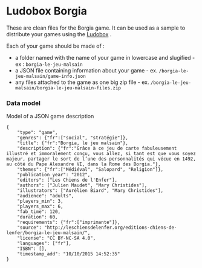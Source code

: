 # Ludobox Borgia

These are clean files for the Borgia game. It can be used as a sample to distribute your games using the [Ludobox](https://github.com/ludobox/ludobox) .


Each of your game should be made of :

* a folder named with the name of your game in lowercase and slugified - ex : ```borgia-le-jeu-malsain```
* a JSON file containing information about your game - ex. ```/borgia-le-jeu-malsain/game-info.json```
* any files attached to the game as one big zip file - ex. ```/borgia-le-jeu-malsain/borgia-le-jeu-malsain-files.zip```

### Data model

Model of a JSON game description

    {
        "type": "game",
        "genres": {"fr":["social", "stratégie"]},
        "title": {"fr":"Borgia, le jeu malsain"},
        "description": {"fr":"Grâce à ce jeu de carte fabuleusement illustré et immoralement conçu, vous allez, si tant est que vous soyez majeur, partager le sort de l’une des personnalités qui vécue en 1492, au côté du Pape Alexandre VI, dans la Rome des Borgia."},
        "themes": {"fr":["Médiéval", "Salopard", "Religion"]},
        "publication_year": "2012",
        "editors": ["Les Chiens de l'Enfer"],
        "authors": ["Julien Maudet", "Mary Christides"],
        "illustrators": ["Aurélien Biard", "Mary Christides"],
        "audience": "adults",
        "players_min": 3,
        "players_max": 6,
        "fab_time": 120,
        "duration": 60,
        "requirements": {"fr":["imprimante"]},
        "source": "http://leschiensdelenfer.org/editions-chiens-de-lenfer/borgia-le-jeu-malsain/",
        "license": "CC BY-NC-SA 4.0",
        "languages": ["fr"],
        "ISBN": [],
        "timestamp_add": "10/10/2015 14:52:35"
    }

